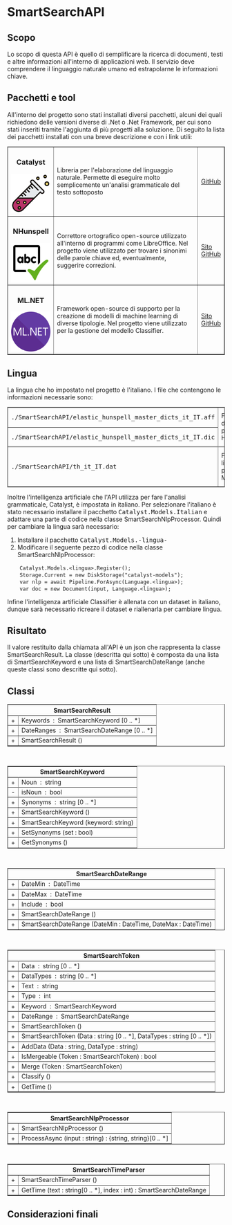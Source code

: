 <link href="./readme_files/readme_style.css" rel="stylesheet">

# SmartSearchAPI
## Scopo
Lo scopo di questa API è quello di semplificare la ricerca di documenti, testi e altre informazioni all'interno di applicazioni web. Il servizio deve comprendere il linguaggio naturale umano ed estrapolarne le informazioni chiave.

## Pacchetti e tool
All'interno del progetto sono stati installati diversi pacchetti, alcuni dei quali richiedono delle versioni diverse di .Net o .Net Framework, per cui sono stati inseriti tramite l'aggiunta di più progetti alla soluzione. Di seguito la lista dei pacchetti installati con una breve descrizione e con i link utili:

<table border="solid">
    <tr>
        <td><h3 align="center">Catalyst</h3><img src="./readme_files/Catalyst.png" width="128px"></td>
        <td>Libreria per l'elaborazione del linguaggio naturale. Permette di eseguire molto semplicemente un'analisi grammaticale del testo sottoposto</td>
        <td><a href="https://github.com/curiosity-ai/catalyst/">GitHub</a></td>
    </tr>
    <tr>
        <td><h3 align="center">NHunspell</h3><img src="./readme_files/Nhunspell.png" width="128px"></td>
        <td>Correttore ortografico open-source utilizzato all'interno di programmi come LibreOffice. Nel progetto viene utilizzato per trovare i sinonimi delle parole chiave ed, eventualmente, suggerire correzioni.</td>
        <td><a href="http://hunspell.github.io/">Sito</a><br><a href="https://github.com/hunspell/hunspell">GitHub</a></td>
    </tr>
    <tr>
        <td><h3 align="center">ML.NET</h3><img src="./readme_files/Mldotnet.png" width="128px"></td>
        <td>Framework open-source di supporto per la creazione di modelli di machine learning di diverse tipologie. Nel progetto viene utilizzato per la gestione del modello Classifier.</td>
        <td><a href="https://dotnet.microsoft.com/en-us/apps/machinelearning-ai/ml-dotnet">Sito</a><br><a href="https://github.com/dotnet/machinelearningS">GitHub</a></td>
    </tr>
</table>

## Lingua
La lingua che ho impostato nel progetto è l'italiano. I file che contengono le informazioni necessarie sono:
<table border="solid">
    <tr>
        <td><kbd>./SmartSearchAPI/elastic_hunspell_master_dicts_it_IT.aff</kbd></td>
        <td rowspan="3">File di dizionario per Hunspell</td>
        <td rowspan="3">Scarica i file <a href="https://github.com/wooorm/dictionaries/">qui</a> oppure <a href="https://github.com/elastic/hunspell/">qui</a></td>
    </tr>
    <tr></tr>
    <tr>
        <td><kbd>./SmartSearchAPI/elastic_hunspell_master_dicts_it_IT.dic</kbd></td>
    </tr>
    <tr></tr>
    <tr>
        <td><kbd>./SmartSearchAPI/th_it_IT.dat</kbd></td>
        <td>File di lingua per Mythes</td>
        <td>Scarica i file <a href="https://extensions.openoffice.org/en/search?f%5B0%5D=field_project_tags%3A157">qui</a> oppure <a href="https://wiki.openoffice.org/wiki/Dictionaries">qui</a></td>
    </tr>
</table>

Inoltre l'intelligenza artificiale che l'API utilizza per fare l'analisi grammaticale, Catalyst, è impostata in italiano. Per selezionare l'italiano è stato necessario installare il pacchetto <kbd>Catalyst.Models.Italian</kbd> e adattare una parte di codice nella classe SmartSearchNlpProcessor. Quindi per cambiare la lingua sarà necessario:
<ol>
    <li>Installare il pacchetto <kbd>Catalyst.Models.-lingua-</kbd></li>
    <li>Modificare il seguente pezzo di codice nella classe SmartSearchNlpProcessor:</li>

</ol>

```
    Catalyst.Models.<lingua>.Register();
    Storage.Current = new DiskStorage("catalyst-models");
    var nlp = await Pipeline.ForAsync(Language.<lingua>);
    var doc = new Document(input, Language.<lingua>);
```

Infine l'intelligenza artificiale Classifier è allenata con un dataset in italiano, dunque sarà necessario ricreare il dataset e riallenarla per cambiare lingua.

## Risultato
Il valore restituito dalla chiamata all'API è un json che rappresenta la classe SmartSearchResult. La classe (descritta qui sotto) è composta da una lista di SmartSearchKeyword e una lista di SmartSearchDateRange (anche queste classi sono descritte qui sotto).


## Classi
<table border="solid" width="470px">
    <tr><th colspan="2"><center>SmartSearchResult</center></th></tr>
    <tr></tr>
    <tr>
        <td class="row_p">+</td>
        <td class="row_t">Keywords&nbsp;&nbsp;:&nbsp;&nbsp;SmartSearchKeyword [0 .. *]</td>
    </tr>
    <tr></tr>
    <tr class="table_sep">
        <td class="row_p">+</td>
        <td class="row_t">DateRanges&nbsp;&nbsp;:&nbsp;&nbsp;SmartSearchDateRange [0 .. *]</td>
    </tr>
    <tr>
        <td class="row_p">+</td>
        <td class="row_t">SmartSearchResult ()</td>
    </tr>
</table>
<br>
<table border="solid" width="470px">
    <tr><th colspan="2"><center>SmartSearchKeyword</center></th></tr>
    <tr></tr>
    <tr>
        <td class="row_p">+</td>
        <td class="row_t">Noun&nbsp;&nbsp;:&nbsp;&nbsp;string</td>
    </tr>
    <tr></tr>
    <tr>
        <td class="row_p">-</td>
        <td class="row_t">isNoun&nbsp;&nbsp;:&nbsp;&nbsp;bool</td>
    </tr>
    <tr></tr>
    <tr class="table_sep">
        <td class="row_p">+</td>
        <td class="row_t">Synonyms&nbsp;&nbsp;:&nbsp;&nbsp;string [0 .. *]</td>
    </tr>
    <tr>
        <td class="row_p">+</td>
        <td class="row_t">SmartSearchKeyword ()</td>
    </tr>
    <tr></tr>
    <tr>
        <td class="row_p">+</td>
        <td class="row_t">SmartSearchKeyword (keyword: string)</td>
    </tr>
    <tr></tr>
    <tr>
        <td class="row_p">+</td>
        <td class="row_t">SetSynonyms (set : bool)</td>
    </tr>
    <tr></tr>
    <tr>
        <td class="row_p">+</td>
        <td class="row_t">GetSynonyms ()</td>
    </tr>
</table>
<br>
<table border="solid" width="470px">
    <tr><th colspan="2"><center>SmartSearchDateRange</center></th></tr>
    <tr></tr>
    <tr>
        <td class="row_p">+</td>
        <td class="row_t">DateMin&nbsp;&nbsp;:&nbsp;&nbsp;DateTime</td>
    </tr>
    <tr></tr>
    <tr>
        <td class="row_p">+</td>
        <td class="row_t">DateMax&nbsp;&nbsp;:&nbsp;&nbsp;DateTime</td>
    </tr>
    <tr></tr>
    <tr class="table_sep">
        <td class="row_p">+</td>
        <td class="row_t">Include&nbsp;&nbsp;:&nbsp;&nbsp;bool</td>
    </tr>
    <tr>
        <td class="row_p">+</td>
        <td class="row_t">SmartSearchDateRange ()</td>
    </tr>
    <tr></tr>
    <tr>
        <td class="row_p">+</td>
        <td class="row_t">SmartSearchDateRange (DateMin : DateTime, DateMax : DateTime)</td>
    </tr>
</table>
<br>
<table border="solid" width="470px">
    <tr><th colspan="2"><center>SmartSearchToken</center></th></tr>
    <tr></tr>
    <tr>
        <td class="row_p">+</td>
        <td class="row_t">Data&nbsp;&nbsp;:&nbsp;&nbsp;string [0 .. *]</td>
    </tr>
    <tr></tr>
    <tr>
        <td class="row_p">+</td>
        <td class="row_t">DataTypes&nbsp;&nbsp;:&nbsp;&nbsp;string [0 .. *]</td>
    </tr>
    <tr></tr>
    <tr>
        <td class="row_p">+</td>
        <td class="row_t">Text&nbsp;&nbsp;:&nbsp;&nbsp;string</td>
    </tr>
    <tr></tr>
    <tr>
        <td class="row_p">+</td>
        <td class="row_t">Type&nbsp;&nbsp;:&nbsp;&nbsp;int</td>
    </tr>
    <tr></tr>
    <tr>
        <td class="row_p">+</td>
        <td class="row_t">Keyword&nbsp;&nbsp;:&nbsp;&nbsp;SmartSearchKeyword</td>
    </tr>
    <tr></tr>
    <tr class="table_sep">
        <td class="row_p">+</td>
        <td class="row_t">DateRange&nbsp;&nbsp;:&nbsp;&nbsp;SmartSearchDateRange</td>
    </tr>
    <tr>
        <td class="row_p">+</td>
        <td class="row_t">SmartSearchToken ()</td>
    </tr>
    <tr></tr>
    <tr>
        <td class="row_p">+</td>
        <td class="row_t">SmartSearchToken (Data : string [0 .. *], DataTypes : string [0 .. *])</td>
    </tr>
    <tr></tr>
    <tr>
        <td class="row_p">+</td>
        <td class="row_t">AddData (Data : string, DataType : string)</td>
    </tr>
    <tr></tr>
    <tr>
        <td class="row_p">+</td>
        <td class="row_t">IsMergeable (Token : SmartSearchToken) : bool</td>
    </tr>
    <tr></tr>
    <tr>
        <td class="row_p">+</td>
        <td class="row_t">Merge (Token : SmartSearchToken)</td>
    </tr>
    <tr></tr>
    <tr>
        <td class="row_p">+</td>
        <td class="row_t">Classify ()</td>
    </tr>
    <tr></tr>
    <tr>
        <td class="row_p">+</td>
        <td class="row_t">GetTime ()</td>
    </tr>
</table>
<br>
<table border="solid" width="470px">
    <tr><th colspan="2"><center>SmartSearchNlpProcessor</center></th></tr>
    <tr>
        <td class="row_p">+</td>
        <td class="row_t">SmartSearchNlpProcessor ()</td>
    </tr>
    <tr></tr>
    <tr>
        <td class="row_p">+</td>
        <td class="row_t">ProcessAsync (input : string) : {string, string}[0 .. *]</td>
    </tr>
</table>
<br>
<table border="solid" width="470px">
    <tr><th colspan="2"><center>SmartSearchTimeParser</center></th></tr>
    <tr>
        <td class="row_p">+</td>
        <td class="row_t">SmartSearchTimeParser ()</td>
    </tr>
    <tr></tr>
    <tr>
        <td class="row_p">+</td>
        <td class="row_t">GetTime (text : string[0 .. *], index : int) : SmartSearchDateRange</td>
        <!--Da continuare-->
    </tr>
</table>

## Considerazioni finali
